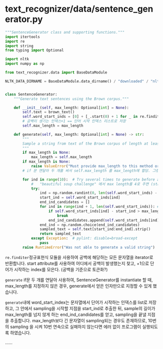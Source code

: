 # text_recognizer/data/sentence_generator.py

```python
"""SentenceGenerator class and supporting functions."""
import itertools
import re
import string
from typing import Optional

import nltk
import numpy as np

from text_recognizer.data import BaseDataModule

NLTK_DATA_DIRNAME = BaseDataModule.data_dirname() / "downloaded" / "nltk"


class SentenceGenerator:
    """Generate text sentences using the Brown corpus."""

    def __init__(self, max_length: Optional[int] = None):
        self.text = brown_text()
        self.word_start_inds = [0] + [_.start(0) + 1 for _ in re.finditer(" ", self.text)]
        # 공백이 생기는 인덱스+1 == 단어 시작 인덱스 리스트로 저장
        self.max_length = max_length

    def generate(self, max_length: Optional[int] = None) -> str:
        """
        Sample a string from text of the Brown corpus of length at least one word and at most max_length.
        """
        if max_length is None:
            max_length = self.max_length
        if max_length is None:
            raise ValueError("Must provide max_length to this method or when making this object.")
        # if 문 연달아 두 개를 써서 self.max_length 를 max_length에 할당. 그랬는데도 없으면 에러

        for ind in range(10):  # Try several times to generate before actually erroring
            #   "beautiful soup challenge" 에서 max length를 4로 주면 (start_ind, end_ind)가 (0, 10)으로 결정되었을때 에러. 
            try:
                ind = np.random.randint(0, len(self.word_start_inds) - 1) # 시작하는 인덱스 지정
                start_ind = self.word_start_inds[ind]
                end_ind_candidates = []
                for ind in range(ind + 1, len(self.word_start_inds)): # 끝나는 인덱스 지정
                    if self.word_start_inds[ind] - start_ind > max_length+1:  # +1은 공백이 포함되므로
                        break
                    end_ind_candidates.append(self.word_start_inds[ind]) 
                end_ind = np.random.choice(end_ind_candidates)
                sampled_text = self.text[start_ind:end_ind].strip()
                return sampled_text
            except Exception:  # pylint: disable=broad-except
                pass
        raise RuntimeError("Was not able to generate a valid string")
```
`re.finditer`정규표현식 모듈을 사용하여 공백에 해당하는 모든 문자열을 iterator로 반환합니다. start attribute를 사용하여 어디에서 공백이 발생했는지 찾고, +1으로 단어가 시작하는 index를 모은다. (공백을 기준으로 토큰화?)

`generate` if문 두 개를 연달아 사용하여, SentenceGenerator를 instantiate 할 때, max_length를 지정하지 않은 경우, 
generate에서 얻은 인자만으로 지정할 수 있게 했습니다.

`generate`내에 word_start_index는 문자열에서 단어가 시작하는 인덱스를 list로 저장하고, 그 안에서 sampling을 시작할 지점을 start_ind로 추출한 뒤, sample의 길이가 max_length를
넘지 않게 하는 end_ind_candidates를 얻고, sampling을 끝낼 지점을 추출합니다. max_length보다 긴 문자열이 sampling되는 경우도 존재하므로, 10번의 sampling 을 시켜 10번 연속으로 실패하지 않는다면 에러 없이
프로그램이 실행되도록 하였습니다.

......
